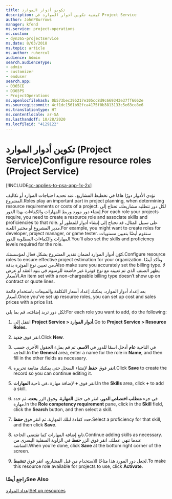```yaml
---
title: تكوين أدوار الموارد
description: كيفية تكوين أدوار الموارد في Project Service
author: JohnPBurrows
manager: kfend
ms.service: project-operations
ms.custom:
- dyn365-projectservice
ms.date: 8/03/2018
ms.topic: article
ms.author: ruhercul
audience: Admin
search.audienceType:
- admin
- customizer
- enduser
search.app:
- D365CE
- D365PS
- ProjectOperations
ms.openlocfilehash: 0b573bec395217e105cc8d9c669343e37ff6662e
ms.sourcegitcommit: 4cf1dc1561b92fca4175f0b3813133c5e63ce8e6
ms.translationtype: HT
ms.contentlocale: ar-SA
ms.lasthandoff: 10/28/2020
ms.locfileid: "4129122"
---
```

# <a name="configure-resource-roles-project-service"></a><span data-ttu-id="aaef6-103">تكوين أدوار الموارد (Project Service)</span><span class="sxs-lookup"><span data-stu-id="aaef6-103">Configure resource roles (Project Service)</span></span>

[!INCLUDE[cc-applies-to-psa-app-1x-2x](../includes/cc-applies-to-psa-app-1x-2x.md)]

<span data-ttu-id="aaef6-104">تؤدي الأدوار دورًا هامًا في تخطيط المشاريع، عند تحديد احتياجات الموارد أو تكاليف المشروع.</span><span class="sxs-lookup"><span data-stu-id="aaef6-104">Roles play an important part in project planning, when determining resource requirements or costs of a project.</span></span> <span data-ttu-id="aaef6-105">لكل دور تتطلبه مشاريعك، تحتاج إلى إنشاء دور مورد وربط المهارات والكفاءات بهذا الدور.</span><span class="sxs-lookup"><span data-stu-id="aaef6-105">For each role your projects require, you need to create a resource role and associate skills and proficiencies to that role.</span></span> <span data-ttu-id="aaef6-106">على سبيل المثال، قد تحتاج إلى إنشاء أدوار للمطور أو مدير المشروع أو مختبر اللعبة.</span><span class="sxs-lookup"><span data-stu-id="aaef6-106">For example, you might want to create roles for developer, project manager, or game tester.</span></span> <span data-ttu-id="aaef6-107">ستقوم أيضًا بتعيين مستويات المهارات والكفاءات المطلوبة للدور.</span><span class="sxs-lookup"><span data-stu-id="aaef6-107">You’ll also set the skills and proficiency levels required for the role.</span></span>  
  
 <span data-ttu-id="aaef6-108">كوّن أدوار الموارد لضمان تقدير المشروع بشكل فعال لمؤسستك.</span><span class="sxs-lookup"><span data-stu-id="aaef6-108">Configure resource roles to ensure effective project estimation for your organization.</span></span>  <span data-ttu-id="aaef6-109">وتأكد أيضًا من تعيين نوع الفوترة بدقة.</span><span class="sxs-lookup"><span data-stu-id="aaef6-109">Also make sure you accurately set the billing type.</span></span> <span data-ttu-id="aaef6-110">لا يظهر الصنف الذي تم تعيينه مع نوع فوترة غير خاضعة للرسوم في بنود العقد أو عرض الأسعار.</span><span class="sxs-lookup"><span data-stu-id="aaef6-110">An item set with a non-chargeable billing type doesn’t show up on contract or quote lines.</span></span>  
  
 <span data-ttu-id="aaef6-111">بعد إعداد أدوار الموارد، يمكنك إعداد أسعار التكلفة والمبيعات باستخدام قائمة أسعار.</span><span class="sxs-lookup"><span data-stu-id="aaef6-111">Once you’ve set up resource roles, you can set up cost and sales prices with a price list.</span></span>  
  
 <span data-ttu-id="aaef6-112">لكل دور تريد إضافته، قم بما يلي:</span><span class="sxs-lookup"><span data-stu-id="aaef6-112">For each role you want to add, do the following:</span></span>  
  
1.  <span data-ttu-id="aaef6-113">انتقل إلى **Project Service > أدوار الموارد‬**.</span><span class="sxs-lookup"><span data-stu-id="aaef6-113">Go to **Project Service > Resource Roles**.</span></span>  
  
2.  <span data-ttu-id="aaef6-114">انقر فوق **جديد**.</span><span class="sxs-lookup"><span data-stu-id="aaef6-114">Click **New**.</span></span>  
  
3.  <span data-ttu-id="aaef6-115">في الناحية **عام** أدخل اسمًا للدور في **الاسم**، ثم قم بملء الحقول الأخرى حسب الحاجة.</span><span class="sxs-lookup"><span data-stu-id="aaef6-115">In the **General** area, enter a name for the role in **Name**, and then fill in the other fields as necessary.</span></span>  
  
4.  <span data-ttu-id="aaef6-116">انقر فوق **حفظ** لإنشاء السجل حتى يمكنك متابعة تحريره.</span><span class="sxs-lookup"><span data-stu-id="aaef6-116">Click **Save** to create the record so you can continue editing it.</span></span>  
  
5.  <span data-ttu-id="aaef6-117">في ناحية **المهارات‏‎**، انقر فوق **+** لإضافة مهارة.</span><span class="sxs-lookup"><span data-stu-id="aaef6-117">In the **Skills** area, click **+** to add a skill.</span></span>  
  
6.  <span data-ttu-id="aaef6-118">في جزء **متطلب اختصاص الدور‬**، انقر في حقل **المهارة**، وفوق الزر **بحث**، ثم حدد مهارة.</span><span class="sxs-lookup"><span data-stu-id="aaef6-118">In the **Role competency requirement** pane, click in the **Skill** field, click the **Search** button, and then select a skill.</span></span>  
  
7.  <span data-ttu-id="aaef6-119">حدد كفاءة لتلك المهارة، ثم انقر فوق **حفظ**.</span><span class="sxs-lookup"><span data-stu-id="aaef6-119">Select a proficiency for that skill, and then click **Save**.</span></span>  
  
8.  <span data-ttu-id="aaef6-120">تابع إضافة المهارات كما تقتضي الحاجة.</span><span class="sxs-lookup"><span data-stu-id="aaef6-120">Continue adding skills as necessary.</span></span> <span data-ttu-id="aaef6-121">عندما تنهي عملك، انقر فوق الزر **حفظ** في الزاوية السفلية اليسرى من الشاشة.</span><span class="sxs-lookup"><span data-stu-id="aaef6-121">When you’re done, click **Save** at the bottom right corner of the screen.</span></span>  
  
9. <span data-ttu-id="aaef6-122">لجعل دور المورد هذا متاحًا للاستخدام من قبل المشاريع، انقر فوق **تنشيط**.</span><span class="sxs-lookup"><span data-stu-id="aaef6-122">To make this resource role available for projects to use, click **Activate**.</span></span>  
  
### <a name="see-also"></a><span data-ttu-id="aaef6-123">راجع أيضًا</span><span class="sxs-lookup"><span data-stu-id="aaef6-123">See Also</span></span>  
 [<span data-ttu-id="aaef6-124">إعداد الموارد</span><span class="sxs-lookup"><span data-stu-id="aaef6-124">Set up resources</span></span>](../psa/set-up-resources.md)
